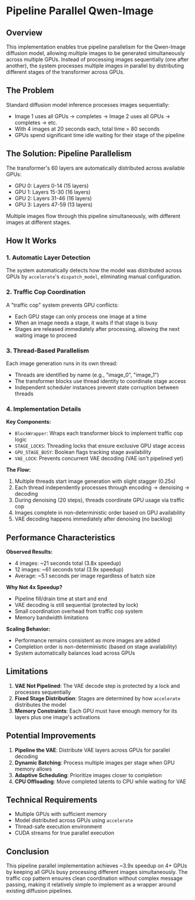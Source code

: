 # Pipeline Parallel Qwen-Image

## Overview

This implementation enables true pipeline parallelism for the Qwen-Image diffusion model, allowing multiple images to be generated simultaneously across multiple GPUs. Instead of processing images sequentially (one after another), the system processes multiple images in parallel by distributing different stages of the transformer across GPUs.

## The Problem

Standard diffusion model inference processes images sequentially:
- Image 1 uses all GPUs → completes → Image 2 uses all GPUs → completes → etc.
- With 4 images at 20 seconds each, total time = 80 seconds
- GPUs spend significant time idle waiting for their stage of the pipeline

## The Solution: Pipeline Parallelism

The transformer's 60 layers are automatically distributed across available GPUs:
- GPU 0: Layers 0-14 (15 layers)
- GPU 1: Layers 15-30 (16 layers)
- GPU 2: Layers 31-46 (16 layers)
- GPU 3: Layers 47-59 (13 layers)

Multiple images flow through this pipeline simultaneously, with different images at different stages.

## How It Works

### 1. Automatic Layer Detection
The system automatically detects how the model was distributed across GPUs by `accelerate`'s `dispatch_model`, eliminating manual configuration.

### 2. Traffic Cop Coordination
A "traffic cop" system prevents GPU conflicts:
- Each GPU stage can only process one image at a time
- When an image needs a stage, it waits if that stage is busy
- Stages are released immediately after processing, allowing the next waiting image to proceed

### 3. Thread-Based Parallelism
Each image generation runs in its own thread:
- Threads are identified by name (e.g., "image_0", "image_1")
- The transformer blocks use thread identity to coordinate stage access
- Independent scheduler instances prevent state corruption between threads

### 4. Implementation Details

**Key Components:**
- `BlockWrapper`: Wraps each transformer block to implement traffic cop logic
- `STAGE_LOCKS`: Threading locks that ensure exclusive GPU stage access
- `GPU_STAGE_BUSY`: Boolean flags tracking stage availability
- `VAE_LOCK`: Prevents concurrent VAE decoding (VAE isn't pipelined yet)

**The Flow:**
1. Multiple threads start image generation with slight stagger (0.25s)
2. Each thread independently processes through encoding → denoising → decoding
3. During denoising (20 steps), threads coordinate GPU usage via traffic cop
4. Images complete in non-deterministic order based on GPU availability
5. VAE decoding happens immediately after denoising (no backlog)

## Performance Characteristics

**Observed Results:**
- 4 images: ~21 seconds total (3.8x speedup)
- 12 images: ~61 seconds total (3.9x speedup)
- Average: ~5.1 seconds per image regardless of batch size

**Why Not 4x Speedup?**
- Pipeline fill/drain time at start and end
- VAE decoding is still sequential (protected by lock)
- Small coordination overhead from traffic cop system
- Memory bandwidth limitations

**Scaling Behavior:**
- Performance remains consistent as more images are added
- Completion order is non-deterministic (based on stage availability)
- System automatically balances load across GPUs

## Limitations

1. **VAE Not Pipelined**: The VAE decode step is protected by a lock and processes sequentially
2. **Fixed Stage Distribution**: Stages are determined by how `accelerate` distributes the model
3. **Memory Constraints**: Each GPU must have enough memory for its layers plus one image's activations

## Potential Improvements

1. **Pipeline the VAE**: Distribute VAE layers across GPUs for parallel decoding
2. **Dynamic Batching**: Process multiple images per stage when GPU memory allows
3. **Adaptive Scheduling**: Prioritize images closer to completion
4. **CPU Offloading**: Move completed latents to CPU while waiting for VAE

## Technical Requirements

- Multiple GPUs with sufficient memory
- Model distributed across GPUs using `accelerate`
- Thread-safe execution environment
- CUDA streams for true parallel execution

## Conclusion

This pipeline parallel implementation achieves ~3.9x speedup on 4+ GPUs by keeping all GPUs busy processing different images simultaneously. The traffic cop pattern ensures clean coordination without complex message passing, making it relatively simple to implement as a wrapper around existing diffusion pipelines.
